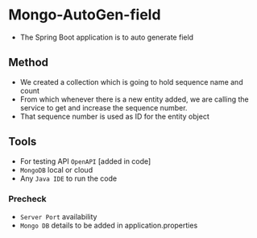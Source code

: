 # Mongo-AutoGen-field
+ The Spring Boot application is to auto generate field

## Method
+ We created a collection which is going to hold sequence name and count
+ From which whenever there is a new entity added, we are calling the service to get and increase the sequence number.
+ That sequence number is used as ID for the entity object

## Tools
+ For testing API `OpenAPI` [added in code]
+ `MongoDB` local or cloud
+ Any `Java IDE` to run the code

### Precheck
+ `Server Port` availability
+ `Mongo DB` details to be added in application.properties
